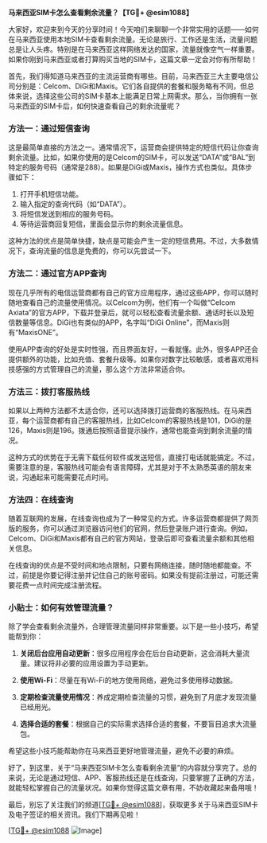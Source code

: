 **马来西亚SIM卡怎么查看剩余流量？【TG💪+ @esim1088】**

大家好，欢迎来到今天的分享时间！今天咱们来聊聊一个非常实用的话题——如何在马来西亚使用本地SIM卡查看剩余流量。无论是旅行、工作还是生活，流量问题总是让人头疼。特别是在马来西亚这样网络发达的国家，流量就像空气一样重要。如果你刚到马来西亚或者打算购买当地的SIM卡，这篇文章一定会对你有所帮助！

首先，我们得知道马来西亚的主流运营商有哪些。目前，马来西亚三大主要电信公司分别是：Celcom、DiGi和Maxis。它们各自提供的套餐和服务略有不同，但总体来说，选择这些公司的SIM卡基本上能满足日常上网需求。那么，当你拥有一张马来西亚的SIM卡后，如何快速查看自己的剩余流量呢？

### **方法一：通过短信查询**
这是最简单直接的方法之一。通常情况下，运营商会提供特定的短信代码让你查询剩余流量。比如，如果你使用的是Celcom的SIM卡，可以发送“DATA”或“BAL”到特定的服务号码（通常是288）。如果是DiGi或Maxis，操作方式也类似。具体步骤如下：

1. 打开手机短信功能。
2. 输入指定的查询代码（如“DATA”）。
3. 将短信发送到相应的服务号码。
4. 等待运营商回复短信，里面会显示你的剩余流量信息。

这种方法的优点是简单快捷，缺点是可能会产生一定的短信费用。不过，大多数情况下，查询流量的信息是免费的，你可以先尝试一下。

### **方法二：通过官方APP查询**
现在几乎所有的电信运营商都有自己的官方应用程序，通过这些APP，你可以随时随地查看自己的流量使用情况。以Celcom为例，他们有一个叫做“Celcom Axiata”的官方APP，下载并登录后，就可以轻松查看流量余额、通话时长以及短信数量等信息。DiGi也有类似的APP，名字叫“DiGi Online”，而Maxis则有“MaxisONE”。

使用APP查询的好处是实时性强，而且界面友好，一看就懂。此外，很多APP还会提供额外的功能，比如充值、套餐升级等。如果你对数字比较敏感，或者喜欢用科技感强的方式管理自己的流量，那么这个方法非常适合你。

### **方法三：拨打客服热线**
如果以上两种方法都不太适合你，还可以选择拨打运营商的客服热线。在马来西亚，每个运营商都有自己的客服热线，比如Celcom的客服热线是101，DiGi的是126，Maxis则是196。拨通后按照语音提示操作，通常也能查询到剩余流量的情况。

这种方式的优势在于无需下载任何软件或发送短信，直接打电话就能搞定。不过，需要注意的是，客服热线可能会有语言障碍，尤其是对于不太熟悉英语的朋友来说，沟通起来可能需要花点时间。

### **方法四：在线查询**
随着互联网的发展，在线查询也成为了一种常见的方式。许多运营商都提供了网页版的服务，你可以通过浏览器访问他们的官网，然后登录账户进行查询。例如，Celcom、DiGi和Maxis都有自己的官方网站，登录后即可查看流量余额和其他相关信息。

在线查询的优点是不受时间和地点限制，只要有网络连接，随时随地都能查。不过，前提是你要记得注册并记住自己的账号密码。如果没有提前注册过，可能还需要花费一点时间完成注册流程。

### **小贴士：如何有效管理流量？**
除了学会查看剩余流量外，合理管理流量同样非常重要。以下是一些小技巧，希望能帮到你：

1. **关闭后台应用自动更新**：很多应用程序会在后台自动更新，这会消耗大量流量。建议将非必要的应用设置为手动更新。
   
2. **使用Wi-Fi**：尽量在有Wi-Fi的地方使用网络，避免过多使用移动数据。

3. **定期检查流量使用情况**：养成定期检查流量的习惯，避免到了月底才发现流量已经用光。

4. **选择合适的套餐**：根据自己的实际需求选择合适的套餐，不要盲目追求大流量包。

希望这些小技巧能帮助你在马来西亚更好地管理流量，避免不必要的麻烦。

好了，到这里，关于“马来西亚SIM卡怎么查看剩余流量”的内容就分享完了。总的来说，无论是通过短信、APP、客服热线还是在线查询，只要掌握了正确的方法，就能轻松掌握自己的流量状况。如果你觉得这篇文章有用，不妨收藏起来备用哦！

最后，别忘了关注我们的频道[[TG💪+ @esim1088](https://t.me/s/esim1088)]，获取更多关于马来西亚SIM卡及电子签证的相关资讯。我们下期再见啦！

[[TG💪+ @esim1088](https://t.me/s/esim1088) ![Image](https://i.postimg.cc/4NQfJmqS/Snipaste-2025-05-13-00-14-12.png)]